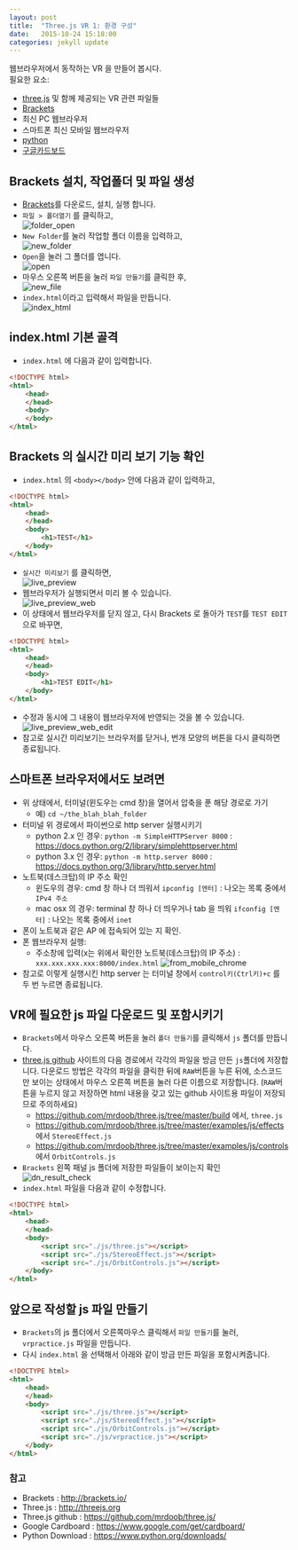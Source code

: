 ```yaml
---
layout: post
title:  "Three.js VR 1: 환경 구성"
date:   2015-10-24 15:18:00
categories: jekyll update
---
```

웹브라우저에서 동작하는 VR 을 만들어 봅시다.  
필요한 요소:

* [three.js][2] 및 함께 제공되는 VR 관련 파일들
* [Brackets][1]
* 최신 PC 웹브라우저
* 스마트폰 최신 모바일 웹브라우저
* [python][5]
* [구글카드보드][4]


## Brackets 설치, 작업폴더 및 파일 생성

* [Brackets][1]를 다운로드, 설치, 실행 합니다.
* `파일 > 폴더열기` 를 클릭하고, 	 
![folder_open]({{site.url}}/assets/folder_open.jpg)
* `New Folder`를 눌러 작업할 폴더 이름을 입력하고,  
![new_folder]({{site.url}}/assets/new_folder.jpg)
* `Open`을 눌러 그 폴더를 엽니다.  
![open]({{site.url}}/assets/open.jpg)
* 마우스 오른쪽 버튼을 눌러 `파일 만들기`를 클릭한 후,  
![new_file]({{site.url}}/assets/new_file.jpg)
* `index.html`이라고 입력해서 파일을 만듭니다.  
![index_html]({{site.url}}/assets/index_html.jpg)

## index.html 기본 골격

* `index.html` 에 다음과 같이 입력합니다.

```html
<!DOCTYPE html>
<html>
	<head>
	</head>
	<body>
	</body>
</html>
```

## Brackets 의 실시간 미리 보기 기능 확인

* `index.html` 의 `<body></body>` 안에 다음과 같이 입력하고,

```html
<!DOCTYPE html>
<html>
	<head>
	</head>
	<body>
        <h1>TEST</h1>
	</body>
</html>
```

* `실시간 미리보기` 를 클릭하면,  
![live_preview]({{site.url}}/assets/live_preview.jpg)
* 웹브라우저가 실행되면서 미리 볼 수 있습니다.  
![live_preview_web]({{site.url}}/assets/live_preview_web.jpg)
* 이 상태에서 웹브라우저를 닫지 않고, 다시 Brackets 로 돌아가 `TEST`를 `TEST EDIT`으로 바꾸면,

```html
<!DOCTYPE html>
<html>
	<head>
	</head>
	<body>
        <h1>TEST EDIT</h1>
	</body>
</html>
```

* 수정과 동시에 그 내용이 웹브라우저에 반영되는 것을 볼 수 있습니다.  
![live_preview_web_edit]({{site.url}}/assets/live_preview_web_edit.jpg)
* 참고로 실시간 미리보기는 브라우저를 닫거나, 번개 모양의 버튼을 다시 클릭하면 종료됩니다.

## 스마트폰 브라우저에서도 보려면

* 위 상태에서, 터미널(윈도우는 cmd 창)을 열어서 압축을 푼 해당 경로로 가기  
	* 예) `cd ~/the_blah_blah_folder`
* 터미널 위 경로에서 파이썬으로 http server 실행시키기
  * python 2.x 인 경우: `python -m SimpleHTTPServer 8000` : https://docs.python.org/2/library/simplehttpserver.html
  * python 3.x 인 경우: `python -m http.server 8000` : https://docs.python.org/3/library/http.server.html
* 노트북(데스크탑)의 IP 주소 확인
  * 윈도우의 경우: cmd 창 하나 더 띄워서 `ipconfig [엔터]` : 나오는 목록 중에서 `IPv4 주소`
  * mac osx 의 경우: terminal 창 하나 더 띄우거나 tab 을 띄워 `ifconfig [엔터]` : 나오는 목록 중에서 `inet `
* 폰이 노트북과 같은 AP 에 접속되어 있는 지 확인.
* 폰 웹브라우저 실행:
  * 주소창에 입력(x는 위에서 확인한 노트북(데스크탑)의 IP 주소) : `xxx.xxx.xxx.xxx:8000/index.html`
![from_mobile_chrome]({{site.url}}/assets/from_mobile_chrome.jpg)
* 참고로 이렇게 실행시킨 http server 는 터미널 창에서 `control키(Ctrl키)+c` 를 두 번 누르면 종료됩니다.

## VR에 필요한 js 파일 다운로드 및 포함시키기

* `Brackets`에서 마우스 오른쪽 버튼을 눌러 `폴더 만들기`를 클릭해서 `js` 폴더를 만듭니다.
* [three.js github][3] 사이트의 다음 경로에서 각각의 파일을 방금
    만든 `js`폴더에 저장합니다. 다운로드 방법은 각각의 파일을 클릭한 뒤에
    `RAW`버튼을 누른 뒤에, 소스코드만 보이는 상태에서 마우스 오른쪽 버튼을 눌러
    다른 이름으로 저장합니다. (`RAW`버튼을 누르지 않고 저장하면 html 내용을
    갖고 있는 github 사이트용 파일이 저장되므로 주의하세요)
  * https://github.com/mrdoob/three.js/tree/master/build 에서, `three.js`
  * https://github.com/mrdoob/three.js/tree/master/examples/js/effects 에서 `StereoEffect.js`
  * https://github.com/mrdoob/three.js/tree/master/examples/js/controls 에서 `OrbitControls.js`
* `Brackets` 왼쪽 패널 js 폴더에 저장한 파일들이 보이는지 확인  
![dn_result_check]({{site.url}}/assets/dn_result_check.jpg)
* `index.html` 파일을 다음과 같이 수정합니다.

```html
<!DOCTYPE html>
<html>
	<head>
	</head>
	<body>
		<script src="./js/three.js"></script>
		<script src="./js/StereoEffect.js"></script>
		<script src="./js/OrbitControls.js"></script>
	</body>
</html>
```

## 앞으로 작성할 js 파일 만들기

* `Brackets`의 js 폴더에서 오른쪽마우스 클릭해서 `파일 만들기`를 눌러, `vrpractice.js` 파일을 만듭니다.
* 다시 `index.html` 을 선택해서 아래와 같이 방금 만든 파일을 포함시켜줍니다.

```html
<!DOCTYPE html>
<html>
	<head>
	</head>
	<body>
		<script src="./js/three.js"></script>
		<script src="./js/StereoEffect.js"></script>
		<script src="./js/OrbitControls.js"></script>
        <script src="./js/vrpractice.js"></script>
	</body>
</html>
```

### 참고

* Brackets : http://brackets.io/
* Three.js : http://threejs.org
* Three.js github : https://github.com/mrdoob/three.js/
* Google Cardboard : https://www.google.com/get/cardboard/
* Python Download : https://www.python.org/downloads/

[1]: http://brackets.io/
[2]: http://threejs.org
[3]: https://github.com/mrdoob/three.js/
[4]: https://www.google.com/get/cardboard/
[5]: https://www.python.org/downloads/
